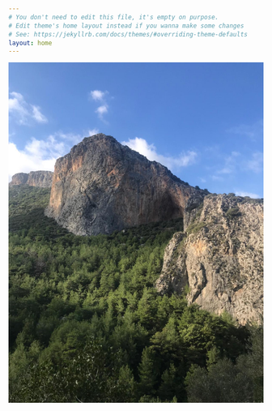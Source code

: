 ```yaml
---
# You don't need to edit this file, it's empty on purpose.
# Edit theme's home layout instead if you wanna make some changes
# See: https://jekyllrb.com/docs/themes/#overriding-theme-defaults
layout: home
---
```


![](/img/uploads/bfd2ad8a-dfc7-4be1-a455-8fcd528981a0.JPG)


<!-- {% include youtube.html id="08_AarI_cKU" %} -->
